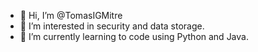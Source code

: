 - 👋 Hi, I’m @TomasIGMitre
- 👀 I’m interested in security and data storage.
- 🌱 I’m currently learning to code using Python and Java.
